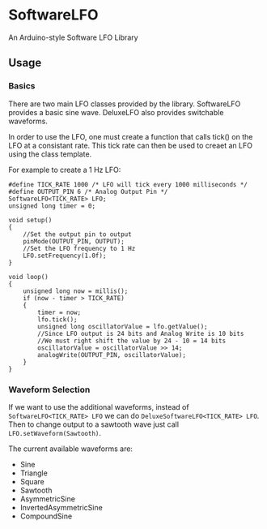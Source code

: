 # SoftwareLFO
An Arduino-style Software LFO Library
## Usage
### Basics
There are two main LFO classes provided by the library.  SoftwareLFO provides a basic sine wave. DeluxeLFO also provides switchable waveforms.  

In order to use the LFO, one must create a function that calls tick() on the LFO at a consistant rate.  This tick rate can then be used to creaet an LFO using the class template.  

For example to create a 1 Hz LFO:  
``` 
#define TICK_RATE 1000 /* LFO will tick every 1000 milliseconds */
#define OUTPUT_PIN 6 /* Analog Output Pin */
SoftwareLFO<TICK_RATE> LFO;
unsigned long timer = 0;

void setup()
{
    //Set the output pin to output
    pinMode(OUTPUT_PIN, OUTPUT);
    //Set the LFO frequency to 1 Hz
    LFO.setFrequency(1.0f);
}

void loop()
{
    unsigned long now = millis();
    if (now - timer > TICK_RATE)
    {
        timer = now;
        lfo.tick();
        unsigned long oscillatorValue = lfo.getValue();
        //Since LFO output is 24 bits and Analog Write is 10 bits
        //We must right shift the value by 24 - 10 = 14 bits
        oscillatorValue = oscillatorValue >> 14;
        analogWrite(OUTPUT_PIN, oscillatorValue);
    }
}
```

### Waveform Selection
If we want to use the additional waveforms, instead of `SoftwareLFO<TICK_RATE> LFO` we can do `DeluxeSoftwareLFO<TICK_RATE> LFO`.  Then to change output to a sawtooth wave just call `LFO.setWaveform(Sawtooth)`.

The current available waveforms are:  
- Sine
- Triangle
- Square
- Sawtooth
- AsymmetricSine
- InvertedAsymmetricSine
- CompoundSine
